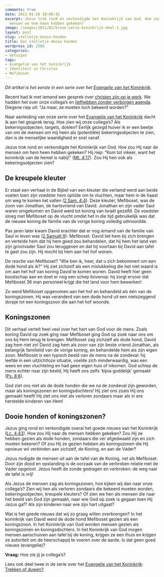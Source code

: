 ```yaml
---
comments: true
date: 2011-01-26 10:00:42
excerpt: Jezus trok rond en verkondigde het Koninkrijk van God. Hoe zou Hij naar de
  mensen om hem heen hebben gekeken?
image: /images/2011/01/kroon-serie-koninkrijk-deel-1.jpg
layout: post
slug: stelletje-dooie-honden
title: Een stelletje dooie honden
wordpress_id: 2386
categories:
- Getuigen
tags:
- evangelie van het koninkrijk
- Identiteit in Christus
- Mefiboset
---
```


_Dit artikel is het eerste in een serie over het [Evangelie van het Koninkrijk](/2011/01/19/welk-evangelie-verkondigen-wij/)._

Recent had ik met iemand een gesprek over [christen zijn op je werk](/christen-zijn-op-je-werk/). We hadden het over onze collega’s en [liefhebben zonder verborgen agenda](/2010/04/01/liefhebben-zonder-verborgen-agenda/). Diegene riep uit: “Ja maar, ze moeten toch bekeerd worden?”

Naar aanleiding van onze serie over het [Evangelie van het Koninkrijk](/2011/01/19/welk-evangelie-verkondigen-wij/) dacht ik aan het gesprek terug. Hoe zien wij onze collega’s? Als bekeringsobjecten, targets, doelen? Eerlijk gezegd huiver ik er een beetje van om de mensen om mij heen als (potentiële) bekeringsobjecten te zien, dan is de menselijke waardigheid er snel vanaf.

Jezus trok rond en verkondigde het Koninkrijk van God. Hoe zou Hij naar de mensen om hem heen hebben gekeken? Hij riep: “Kom tot inkeer, want het koninkrijk van de hemel is nabij!” ([Mt. 4:17](http://www.biblija.net/biblija.cgi?m=mt+4:17&id42=0&id18=1&pos=0&l=nl&set=10)). Zou Hij hen ook als bekeringsobjecten zien?





## De kreupele kleuter


Er staat een verhaal in de Bijbel van een kleuter die verlamd werd aan beide voeten toen zijn voedster hem optilde om te vluchten, maar hem in de haast om weg te komen liet vallen ([2 Sam. 4:4](http://www.biblija.net/biblija.cgi?m=2+Sam+4:4&id42=0&id18=1&pos=0&l=nl&set=10)). Deze kleuter, Mefiboset, was de zoon van Jonathan, de hartsvriend van David. Jonathan en zijn vader Saul waren omgekomen en David werd tot koning van Israël gezalfd. De voedster sloeg met Mefiboset op de vlucht omdat het in die tijd gebruikelijk was dat de nieuwe koning de familie van de vorige koning volledig uitmoordde.

Pas jaren later kwam David erachter dat er nog iemand van de familie van Saul in leven was ([2 Samuël 9](http://www.biblija.net/biblija.cgi?m=2+Sam+9&id42=0&id18=1&pos=0&l=nl&set=10)): Mefiboset. David liet hem bij zich brengen en vertelde hem dat hij hem goed zou behandelen, dat hij hem het land van zijn grootvader Saul zou teruggeven en dat hij voortaan bij David aan tafel te gast zou zijn. Hij mocht bij hem aan het hof wonen.

De reactie van Mefiboset? “Wie ben ik, heer, dat u zich bekommert om een dode hond als ik?” Hij ziet zichzelf als een mislukkeling die het niet waard is om aan het hof van koning David te komen wonen. David heeft hier geen boodschap aan en doet er nog een schep bovenop: hij zorgt ervoor dat Mefiboset 36 man personeel krijgt die het land voor hem bewerken!

Zo werd Mefiboset opgenomen aan het hof en behandeld als één van de koningszonen. Hij was veranderd van een dode hond uit een nietszeggend dorpje tot een koningszoon die aan het hof woonde.



## Koningszonen


Dit verhaal vertelt heel veel over het hart van God voor de mens. Zoals koning David op zoek ging naar Mefiboset ging God op zoek naar ons om ons bij Hem terug te brengen. Mefiboset zag zichzelf als dode hond, David zag hem niet zo! David zag hem als zoon van zijn beste vriend Jonathan, als belangrijk familielid van de vorige koning, en behandelde hem als zijn eigen zoon.
Mefiboset is een typisch beeld van de mens na de zondeval: hij leefde in een uitzichtloze situatie, voelde zich minderwaardig, was een wees en een vluchteling en had geen eigen huis of inkomen. God schiep de mens echter naar zijn beeld, Hij heeft ons zelfs ‘bijna goddelijk’ gemaakt ([Ps. 8:6](http://www.biblija.net/biblija.cgi?m=ps+8:6&id42=0&id18=1&pos=0&l=nl&set=10)).

God ziet ons niet als de dode honden die we na de zondeval zijn geworden, maar als koningszonen en koningsdochters! Hij ziet ons zoals Hij ons gemaakt heeft! Hij ziet ons niet als verloren zondaars maar als in ere herstelde kinderen van Hem!



## Dooie honden of koningszonen?


Jezus ging rond en verkondigde overal het goede nieuws van het Koninkrijk ([Lc. 4:43](http://www.biblija.net/biblija.cgi?m=lc+4:43&id42=0&id18=1&pos=0&l=nl&set=10)). Hoe zou Hij naar de mensen hebben gekeken? Zou Hij ze hebben gezien als dode honden, zondaars die ver afgedwaald zijn en zich moeten bekeren? Of zou Hij ze gezien hebben als koningszonen die Hij opnieuw wil verbinden aan zichzelf, de Koning, en aan de Vader? 

Jezus nodigde de mensen uit aan de tafel van de Koning, net als Mefiboset. Door zijn dood en opstanding is de oorzaak van de verbroken relatie met de Vader opgelost. Jezus heeft de zonde gedragen en verbroken: de weg naar de tafel is vrij!

Als Jezus de mensen zag als koningszonen, hoe kijken wij dan naar onze collega’s? Zien wij hen als verloren zondaars die bekeerd moeten worden, bekeringsobjecten, kreupele kleuters? Of zien we hen als  mensen die naar het beeld van God zijn gemaakt, naar wie God op zoek is gegaan toen Hij Jezus gaf? Als zijn kinderen naar wie zijn hart uitgaat?

Wat is het goede nieuws dat wij zo graag willen overbrengen? In het koninkrijk van David werd de dode hond Mefiboset gezien als een koningszoon. In het Koninkrijk van God worden mensen gezien als koningszonen en koningsdochters. In het Koninkrijk van God mogen mensen aanschuiven aan tafel bij de koning, krijgen ze een thuis en krijgen ze autoriteit om de heerschappij te voeren over de aarde. Is dat geen goed nieuws (evangelie)?

**Vraag:** Hoe zie jij je collega’s?

Lees ook deel twee in de serie over het [Evangelie van het Koninkrijk](/2011/01/19/welk-evangelie-verkondigen-wij/): [Trekken of duwen?](/2011/02/02/trekken-of-duwen/)
